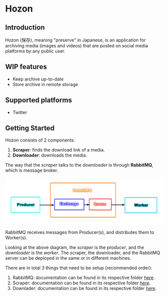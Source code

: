 # Hozon

## Introduction

Hozon (保存), meaning "preserve" in Japanese, is an application for archiving media (images and videos) that are posted on social media platforms by any public user.

## WIP features

- Keep archive up-to-date
- Store archive in remote storage

## Supported platforms

- Twitter

## Getting Started

Hozon consists of 2 components:

1. **Scraper**: finds the download link of a media.
2. **Downloader**: downloads the media.

The way that the *scraper* talks to the *downloader* is through **RabbitMQ**, which is message broker.

![](diagram.png)

RabbitMQ receives messages from Producer(s), and distributes them to Worker(s).

Looking at the above diagram, the *scraper* is the *producer*, and the *downloader* is the *worker*. The scraper, the downloader, and the RabbitMQ server can be deployed in the same or in different machines.

There are in total 3 things that need to be setup (recommended order):

1. RabbitMQ: documentation can be found in its respective folder [here](rabbitmq/README.md).
2. Scraper: documentation can be found in its respective folder [here](scraper/README.md).
3. Downlader: documentation can be found in its respective folder [here](downloader/README.md).
